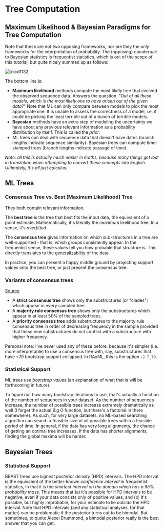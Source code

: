 # Tree Computation
## Maximum Likelihood & Bayesian Paradigms for Tree Computation
Note that these are not two opposing frameworks, nor are they the *only* frameworks for the interpretation of probability.  The (opposing) counterpart to Bayesian statistics is frequentist statistics, which is out of the scope of this tutorial, but quite nicely summed up as follows:

![xkcd1132](https://imgs.xkcd.com/comics/frequentists_vs_bayesians.png)

The bottom line is:
- **Maximum likelihood** methods compute the most likely tree that evolved the observed sequence data. Answers the question: "*Out of all these models, which is the most likely one to have arisen out of the given data?*" Note that ML can only compare between models to pick the most appropriate one. It is unable to assess the correctness of a model, i.e. it could be picking the least terrible out of a bunch of terrible models.
- **Bayesian** methods have an extra step of modeling the uncertainty we have about any previous relevant information as a probability distribution by itself. This is called the *prior*. 
- ML trees can deal with sequence data that doesn't have dates (branch lengths indicate sequence similarity). Bayesian trees can compute time-stamped trees (branch lengths indicate passage of time)

*Note: all this is actually much easier in maths, because many things get lost in translation when attempting to convert these concepts into English. Ultimately, it's all just calculus.*

## ML Trees

### Consensus Tree vs. Best (Maximum Likelihood) Tree
They both contain relevant information. 

The **best tree** is the tree that best fits the input data, the equivalent of a point estimate. Mathematically, it's literally the *maximum* likelihood tree. In a sense, it's *overfitted*.

The **consensus tree** gives information on which sub-structures in a tree are well-supported - that is, which groups consistently appear. In the frequentist sense, these values tell you how probable that structure is. This directly translates to the generalizability of the data.

In practice, you can present a happy middle ground by projecting support values onto the best tree, or just present the consensus tree. 

### Variants of consensus trees

[Source](https://www.stat.wisc.edu/~larget/Genetics629/lec6-4.pdf)

 - A **strict consensus tree** shows only the substructures (or "clades") which appear in every sampled tree. 
 - A **majority rule consensus tree** shows only the substructures which appear in at least 50% of the sampled trees.
 - A **priority consensus tree** adds substructures to the majority rule consensus tree in order of decreasing frequency in the sample provided that these new substructures do not conflict with a substructure with higher frequency.
 
Personal note: I've never used any of these before, because it's simpler (i.e. more interpretable) to use a consensus tree with, say, substructures that have <70 bootstrap support collapsed. In RAxML, this is the option `-J T_70`.

### Statistical Support

ML trees use *bootstrap values* (an explanation of what that is will be forthcoming in future). 

To figure out how many bootstrap iterations to use, that's actually a function of the number of sequences in your dataset. As the number of sequences increase, the number of possible trees increase extremely dramatically as well (I forget the actual Big O function, but there's a factorial in there somewhere). As such, for very large datasets, no ML-based searching algorithm can search a feasible size of all possible trees within a feasible period of time. In general, if the data has very long alignments, the chance of getting an optimal tree increases. If the data has shorter alignments, finding the global maxima will be harder. 

## Bayesian Trees

### Statistical Support

BEAST trees use *highest posterior density* (HPD) intervals. The HPD interval is the equivalent of the better-known *confidence interval* in frequentist statistics, in that it is the *shortest interval on the domain which has a 95% probability mass*. This means that (a) it's possible for HPD intervals to be negative, even if your data consists only of positive values, and (b) it's possible, but highly improbable, for your estimate to lie *outside* the HPD interval. Note that HPD intervals (and any statistical analyses, for that matter) can be problematic if the posterior turns out to be bimodal. But sometimes, to quote Alexei Drummond, a bimodal posterior really is the best answer that you can get. 
